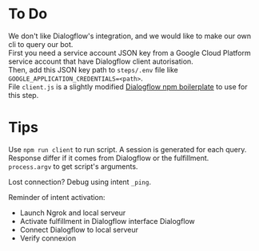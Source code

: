 # To Do
We don't like Dialogflow's integration, and we would like to make our own cli to query our bot.   
First you need a service account JSON key from a Google Cloud Platform service account that have Dialogflow client autorisation.     
Then, add this JSON key path to `steps/.env` file like `GOOGLE_APPLICATION_CREDENTIALS=<path>`.   
File `client.js` is a slightly modified [Dialogflow npm boilerplate](https://www.npmjs.com/package/@google-cloud/dialogflow) to use for this step.

# Tips
Use `npm run client` to run script.
A session is generated for each query.      
Response differ if it comes from Dialogflow or the fulfillment.   
`process.argv` to get script's arguments.


Lost connection? Debug using intent `_ping`.

Reminder of intent activation:
- Launch Ngrok and local serveur
- Activate fulfillment in Dialogflow interface Dialogflow
- Connect Dialogflow to local serveur
- Verify connexion
